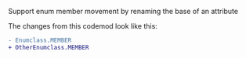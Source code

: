 Support enum member movement by renaming the base of an attribute

The changes from this codemod look like this:

```diff
- Enumclass.MEMBER
+ OtherEnumclass.MEMBER
```
